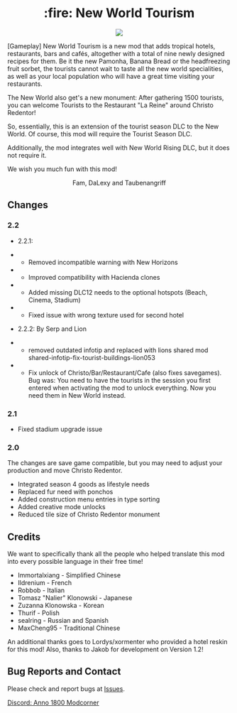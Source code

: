 <h1 align="center">:fire: New World Tourism</h1>

<p align="center">
    <img src ="./doc/screen0.jpg">
</p>

[Gameplay] New World Tourism is a new mod that adds tropical hotels, restaurants, bars and cafés, altogether with a total of nine newly designed recipes for them. Be it the new Pamonha, Banana Bread or the headfreezing fruit sorbet, the tourists cannot wait to taste all the new world specialities, as well as your local population who will have a great time visiting your restaurants.

The New World also get's a new monument: After gathering 1500 tourists, you can welcome Tourists to the Restaurant "La Reine" around Christo Redentor!

So, essentially, this is an extension of the tourist season DLC to the New World. Of course, this mod will require the Tourist Season DLC.

Additionally, the mod integrates well with New World Rising DLC, but it does not require it.

We wish you much fun with this mod!

<p align="center">
    Fam, DaLexy and Taubenangriff
</p>

## Changes

### 2.2

- 2.2.1: 
- - Removed incompatible warning with New Horizons
- - Improved compatibility with Hacienda clones
- - Added missing DLC12 needs to the optional hotspots (Beach, Cinema, Stadium)
- - Fixed issue with wrong texture used for second hotel

- 2.2.2: By Serp and Lion
- - removed outdated infotip and replaced with lions shared mod shared-infotip-fix-tourist-buildings-lion053
- - Fix unlock of Christo/Bar/Restaurant/Cafe (also fixes savegames). Bug was: You need to have the tourists in the session you first entered when activating the mod to unlock everything. Now you need them in New World instead.


### 2.1

- Fixed stadium upgrade issue

### 2.0

The changes are save game compatible, but you may need to adjust your production and move Christo Redentor.

- Integrated season 4 goods as lifestyle needs
- Replaced fur need with ponchos
- Added construction menu entries in type sorting
- Added creative mode unlocks
- Reduced tile size of Christo Redentor monument

## Credits

We want to specifically thank all the people who helped translate this mod into every possible language in their free time!

- Immortalxiang - Simplified Chinese
- Ildrenium - French
- Robbob - Italian
- Tomasz "Nalier" Klonowski - Japanese
- Zuzanna Klonowska - Korean
- Thurif - Polish
- sealring - Russian and Spanish
- MaxCheng95 - Traditional Chinese

An additional thanks goes to Lordys/xormenter who provided a hotel reskin for this mod!
Also, thanks to Jakob for development on Version 1.2!

## Bug Reports and Contact

Please check and report bugs at [Issues](https://github.com/anno-mods/New-World-Tourism/issues).

[Discord: Anno 1800 Modcorner](https://discord.com/invite/KtfWbev)
